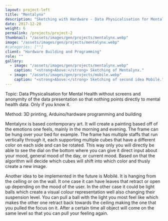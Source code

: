 ```yaml
---
layout: project-left
title: "Mentalynx"
description: "Sketching with Hardware - Data Physicalisation for Mental Health"
date: 2017-12-20
weight: 6
permalink: /projects/project-2
thumbnail: "/assets/images/gen/projects/mentalynx.webp"
image: "/assets/images/gen/projects/mentalynx.webp"
#categories: [""]
client: "Hardware Building and Programming"
role: ""
gallery:
  - image: "/assets/images/gen/projects/mentalynx.webp"
    caption: "<strong>Above:</strong> Sketching of Mentalynx." 
  - image: "/assets/images/gen/projects/mobile.webp"
    caption: "<strong>Above:</strong> Sketching of second idea Mobilé."
---
```

Topic: Data Physicalisation for Mental Health without screens and anonymity of the data presentation so that nothing points directly to mental health data. Only if you know it.

Method: 3D printing, Arduino/hardware programming and building 

Mentalynx is based contemporary art. It will create a painting based off of the emotions one feels, mainly in the morning and evening. The frame can be hung over your bed for example. The frame has multiple staffs that run vertically through it, each supporting multiple cubes that have a different color on each side and can be rotated. This way only you will directly be able to see the dial on the bottom where you can give it direct input about your mood, general mood of the day, or current mood. Based on that the algorithm will decide which cubes will shift into which color and thusly create a new image.

Another idea to be implemented in the future is Mobilé. It is hanging from the celling or on the wall. It one case it can have leaves that retract or open up depending on the mood of the user. In the other case it could be light balls which create a visual colour representation well also changing their suspension level. You can pull a ball with the light you most feel like which makes the other one retract back towards the ceiling making the one that you pulled the focus on it. After a certain time all object will come on the same level so that you can pull your feeling again.


